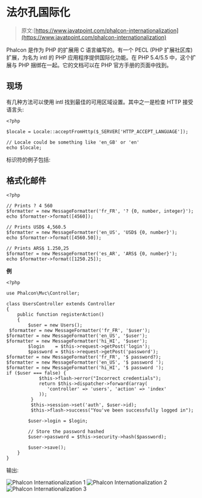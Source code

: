 # 法尔孔国际化

> 原文:[https://www.javatpoint.com/phalcon-internationalization](https://www.javatpoint.com/phalcon-internationalization)

Phalcon 是作为 PHP 的扩展用 C 语言编写的。有一个 PECL (PHP 扩展社区库)扩展，为名为 intl 的 PHP 应用程序提供国际化功能。在 PHP 5.4/5.5 中，这个扩展与 PHP 捆绑在一起。它的文档可以在 PHP 官方手册的页面中找到。

## 现场

有几种方法可以使用 intl 找到最佳的可用区域设置。其中之一是检查 HTTP 接受语言头:

```
<?php

$locale = Locale::acceptFromHttp($_SERVER['HTTP_ACCEPT_LANGUAGE']);

// Locale could be something like 'en_GB' or 'en'
echo $locale;

```

标识符的例子包括:

## 格式化邮件

```
<?php

// Prints ? 4 560
$formatter = new MessageFormatter('fr_FR', '? {0, number, integer}');
echo $formatter->format([4560]);

// Prints USD$ 4,560.5
$formatter = new MessageFormatter('en_US', 'USD$ {0, number}');
echo $formatter->format([4560.50]);

// Prints ARS$ 1.250,25
$formatter = new MessageFormatter('es_AR', 'ARS$ {0, number}');
echo $formatter->format([1250.25]);

```

**例**

```
<?php

use Phalcon\Mvc\Controller;

class UsersController extends Controller
{
    public function registerAction()
    {
        $user = new Users();
 $formatter = new MessageFormatter('fr_FR', '$user');
$formatter = new MessageFormatter('en_US', '$user');
$formatter = new MessageFormatter('hi_HI', '$user');
        $login    = $this->request->getPost('login');
        $password = $this->request->getPost('password');
$formatter = new MessageFormatter('fr_FR', '$ password?);
$formatter = new MessageFormatter('en_US', '$ password ');
$formatter = new MessageFormatter('hi_HI', '$ password ');
if ($user === false) { 
            $this->flash->error("Incorrect credentials"); 
            return $this->dispatcher->forward(array( 
               'controller' => 'users', 'action' => 'index' 
            )); 
         } 
         $this->session->set('auth', $user->id);  
         $this->flash->success("You've been successfully logged in");

        $user->login = $login;

        // Store the password hashed
        $user->password = $this->security->hash($password);

        $user->save();
    }
}

```

输出:

![Phalcon Internationalization 1](../Images/b9ad20f023f9b19d70293a9b673ff548.png)
![Phalcon Internationalization 2](../Images/82a6a83830b84725d2b90cc87d5221f8.png)
![Phalcon Internationalization 3](../Images/94c66a5bacacdcd76c526a7994779ecc.png)